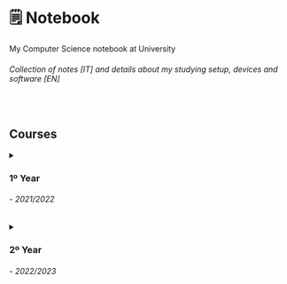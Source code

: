 <h1>🗒 Notebook</h1>
<p>
  My Computer Science notebook at University
</p>
<h6>
  <i>Collection of notes </i>[IT]<i> and details about my studying setup, devices and software </i>[EN]
</h6><br>

<h2> Courses </h2>
<details>
<summary><h3>1º Year</h3> <h6><i> - 2021/2022</i></h6></summary>
  <details> 
  <summary><b>1º Semester</b></summary>
    &emsp;• <a href="https://github.com/Haruno19/notebook/tree/main/Primo%20Anno/Primo%20Semestre/Analisi%201"><b>Analisi Matematica I</b></a>
      <i>- [Mathematical Analysis I]</i><br>
    &emsp;• <a href="https://github.com/Haruno19/notebook/tree/main/Primo%20Anno/Primo%20Semestre/Fondamenti%20dell'Informatica"><b>Fondamenti dell'Informatica</b></a>
      <i>- [Fundamentals of Computer Science]</i><br>
  </details>
  
  <details> 
  <summary><b>2º Semester</b></summary>
    &emsp;• <a href="https://github.com/Haruno19/notebook/tree/main/Primo%20Anno/Secondo%20Semestre/Programmazione%202"><b>Programmazione 2</b></a>
      <i>- [Programming 2]</i><br>
    &emsp;• <a href="https://github.com/Haruno19/notebook/tree/main/Primo%20Anno/Secondo%20Semestre/Architettura%20degli%20Elaboratori"><b>Architettura degli Elaboratori</b></a>
      <i>- [Computer Architecure]</i><br>
    &emsp;• <a href="https://github.com/Haruno19/notebook/tree/main/Primo%20Anno/Secondo%20Semestre/Algoritmi%20e%20Strutture%20Dati"><b>Algoritmi e Strutture Dati2</b></a>
      <i>- [Algorithms and Data Structures]</i><br>
    &emsp;• <a href="https://github.com/Haruno19/notebook/tree/main/Primo%20Anno/Secondo%20Semestre/Algebra%20e%20Geometria%20Lineare"><b>•Algebra e Geometria Lineare</b></a>
      <i>- [Linear Algebra]</i><br>
  </details>
</details>

<details>
<summary><h3>2º Year</h3> <h6><i> - 2022/2023</i></h6></summary>
  <details> 
  <summary><b>1º Semester</b></summary>
  </details>
  
  <details> 
  <summary><b>2º Semester</b></summary>
  </details>
</details>
